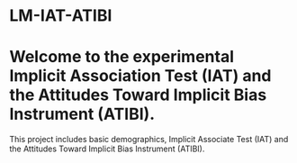 # LM-IAT-ATIBI

# Welcome to the experimental Implicit Association Test (IAT) and the Attitudes Toward Implicit Bias Instrument (ATIBI). 
This project includes basic demographics, Implicit Associate Test (IAT) and the Attitudes Toward Implicit Bias Instrument (ATIBI). 
